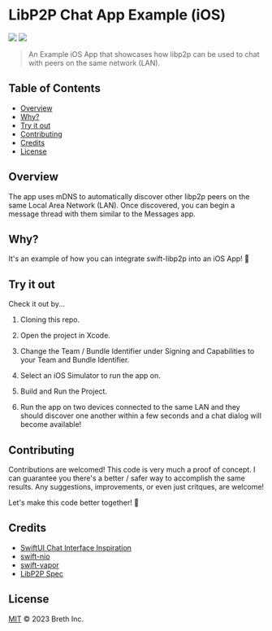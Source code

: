 # LibP2P Chat App Example (iOS)

[![](https://img.shields.io/badge/made%20by-Breth-blue.svg?style=flat-square)](https://breth.app)
[![](https://img.shields.io/badge/project-libp2p-yellow.svg?style=flat-square)](http://libp2p.io/)

> An Example iOS App that showcases how libp2p can be used to chat with peers on the same network (LAN). 

## Table of Contents

- [Overview](#overview)
- [Why?](#why)
- [Try it out](#try-it-out)
- [Contributing](#contributing)
- [Credits](#credits)
- [License](#license)

## Overview

The app uses mDNS to automatically discover other libp2p peers on the same Local Area Network (LAN). Once discovered, you can begin a message thread with them similar to the Messages app.

## Why?

It's an example of how you can integrate swift-libp2p into an iOS App! 🥳

## Try it out

Check it out by...

1) Cloning this repo.

2) Open the project in Xcode.

3) Change the Team / Bundle Identifier under Signing and Capabilities to your Team and Bundle Identifier.

4) Select an iOS Simulator to run the app on. 

5) Build and Run the Project.

6) Run the app on two devices connected to the same LAN and they should discover one another within a few seconds and a chat dialog will become available!

## Contributing

Contributions are welcomed! This code is very much a proof of concept. I can guarantee you there's a better / safer way to accomplish the same results. Any suggestions, improvements, or even just critques, are welcome! 

Let's make this code better together! 🤝

## Credits

- [SwiftUI Chat Interface Inspiration](https://youtu.be/Pk1c1EjGtQ0)
- [swift-nio](https://github.com/apple/swift-nio)
- [swift-vapor](https://github.com/vapor/vapor) 
- [LibP2P Spec](https://github.com/libp2p/specs)

## License

[MIT](LICENSE) © 2023 Breth Inc.
